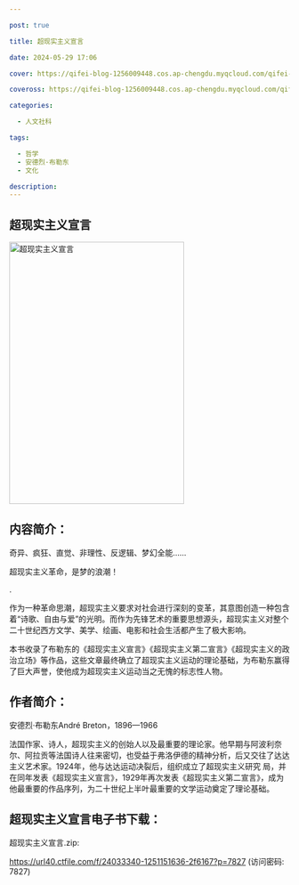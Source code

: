 ```yaml
---

post: true

title: 超现实主义宣言

date: 2024-05-29 17:06

cover: https://qifei-blog-1256009448.cos.ap-chengdu.myqcloud.com/qifei-blog/6546215ec458853aef1142d1.jpg

coveross: https://qifei-blog-1256009448.cos.ap-chengdu.myqcloud.com/qifei-blog/6546215ec458853aef1142d1.jpg

categories:

  - 人文社科

tags:

  - 哲学
  - 安德烈·布勒东
  - 文化

description:
---
```


##  超现实主义宣言

<img alt="超现实主义宣言 " class="aligncenter loading" data-was-processed="true" decoding="async" fetchpriority="high" height="471" src="https://qifei-blog-1256009448.cos.ap-chengdu.myqcloud.com/qifei-blog/6546215ec458853aef1142d1.jpg " style="cursor: zoom-in;" width="314"/>

## 内容简介：

奇异、疯狂、直觉、非理性、反逻辑、梦幻全能……

超现实主义革命，是梦的浪潮！

.

作为一种革命思潮，超现实主义要求对社会进行深刻的变革，其意图创造一种包含着“诗歌、自由与爱”的光明。而作为先锋艺术的重要思想源头，超现实主义对整个二十世纪西方文学、美学、绘画、电影和社会生活都产生了极大影响。

本书收录了布勒东的《超现实主义宣言》《超现实主义第二宣言》《超现实主义的政治立场》等作品，这些文章最终确立了超现实主义运动的理论基础，为布勒东赢得了巨大声誉，使他成为超现实主义运动当之无愧的标志性人物。

## 作者简介：

安德烈·布勒东André Breton，1896—1966

法国作家、诗人，超现实主义的创始人以及最重要的理论家。他早期与阿波利奈尔、阿拉贡等法国诗人往来密切，也受益于弗洛伊德的精神分析，后又交往了达达主义艺术家。1924年，他与达达运动决裂后，组织成立了超现实主义研究 局，并在同年发表《超现实主义宣言》，1929年再次发表《超现实主义第二宣言》，成为他最重要的作品序列，为二十世纪上半叶最重要的文学运动奠定了理论基础。

## 超现实主义宣言电子书下载：

超现实主义宣言.zip: 

https://url40.ctfile.com/f/24033340-1251151636-2f6167?p=7827 (访问密码: 7827)
